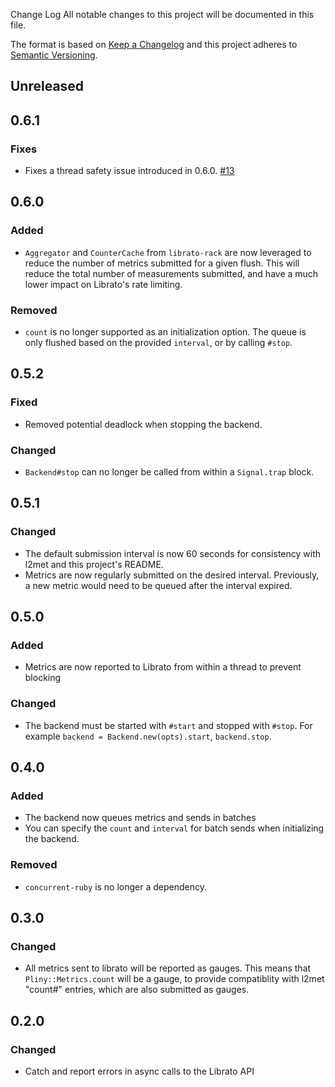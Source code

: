 Change Log
All notable changes to this project will be documented in this file.

The format is based on [Keep a Changelog](http://keepachangelog.com/)
and this project adheres to [Semantic Versioning](http://semver.org/).

## Unreleased

## 0.6.1

### Fixes

- Fixes a thread safety issue introduced in 0.6.0. [#13](https://github.com/heroku/pliny-librato/pull/13)

## 0.6.0

### Added

- `Aggregator` and `CounterCache` from `librato-rack` are now leveraged
  to reduce the number of metrics submitted for a given flush. This will
  reduce the total number of measurements submitted, and have a much lower
  impact on Librato's rate limiting.

### Removed

- `count` is no longer supported as an initialization option. The queue is
   only flushed based on the provided `interval`, or by calling `#stop`.

## 0.5.2

### Fixed

- Removed potential deadlock when stopping the backend.

### Changed

- `Backend#stop` can no longer be called from within a `Signal.trap` block.

## 0.5.1

### Changed

- The default submission interval is now 60 seconds for consistency with
  l2met and this project's README.
- Metrics are now regularly submitted on the desired interval. Previously,
  a new metric would need to be queued after the interval expired.

## 0.5.0

### Added

- Metrics are now reported to Librato from within a thread to prevent blocking

### Changed

- The backend must be started with `#start` and stopped with `#stop`. For example
  `backend = Backend.new(opts).start`, `backend.stop`.

## 0.4.0

### Added

- The backend now queues metrics and sends in batches
- You can specify the `count` and `interval` for batch sends when initializing
  the backend.

### Removed

- `concurrent-ruby` is no longer a dependency.

## 0.3.0

### Changed

- All metrics sent to librato will be reported as gauges. This means that
  `Pliny::Metrics.count` will be a gauge, to provide compatiblity with l2met
  "count#" entries, which are also submitted as gauges.

## 0.2.0

### Changed

- Catch and report errors in async calls to the Librato API
